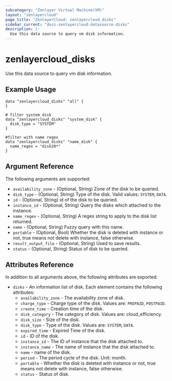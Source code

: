 ```yaml
---
subcategory: "Zenlayer Virtual Machine(VM)"
layout: "zenlayercloud"
page_title: "ZenlayerCloud: zenlayercloud_disks"
sidebar_current: "docs-zenlayercloud-datasource-disks"
description: |-
  Use this data source to query vm disk information.
---
```


# zenlayercloud_disks

Use this data source to query vm disk information.

## Example Usage

```hcl
data "zenlayercloud_disks" "all" {
}

# filter system disk
data "zenlayercloud_disks" "system_disk" {
  disk_type = "SYSTEM"
}

#filter with name regex
data "zenlayercloud_disks" "name_disk" {
  name_regex = "disk20*"
}
```

## Argument Reference

The following arguments are supported:

* `availability_zone` - (Optional, String) Zone of the disk to be queried.
* `disk_type` - (Optional, String) Type of the disk. Valid values: `SYSTEM`, `DATA`.
* `id` - (Optional, String) id of the disk to be queried.
* `instance_id` - (Optional, String) Query the disks which attached to the instance.
* `name_regex` - (Optional, String) A regex string to apply to the disk list returned.
* `name` - (Optional, String) Fuzzy query with this name.
* `portable` - (Optional, Bool) Whether the disk is deleted with instance or not, true means not delete with instance, false otherwise.
* `result_output_file` - (Optional, String) Used to save results.
* `status` - (Optional, String) Status of disk to be queried.

## Attributes Reference

In addition to all arguments above, the following attributes are exported:

* `disks` - An information list of disk. Each element contains the following attributes:
   * `availability_zone` - The availability zone of disk.
   * `charge_type` - Charge type of the disk. Values are: `PREPAID`, `POSTPAID`.
   * `create_time` - Creation time of the disk.
   * `disk_category` - The category of disk. Values are: cloud_efficiency.
   * `disk_size` - Size of the disk.
   * `disk_type` - Type of the disk. Values are: `SYSTEM`, `DATA`.
   * `expired_time` - Expired Time of the disk.
   * `id` - ID of the disk.
   * `instance_id` - The ID of instance that the disk attached to.
   * `instance_name` - The name of instance that the disk attached to.
   * `name` - name of the disk.
   * `period` - The period cycle of the disk. Unit: month.
   * `portable` - Whether the disk is deleted with instance or not, true means not delete with instance, false otherwise.
   * `status` - Status of disk.


